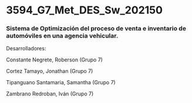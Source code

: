 # 3594_G7_Met_DES_Sw_202150
### Sistema de Optimización del proceso de venta e inventario de automóviles en una agencia vehicular. 

Desarrolladores:

Constante Negrete, Roberson 		(Grupo 7)

Cortez Tamayo, Jonathan			(Grupo 7)

Tipanguano Santamaria, Samantha	(Grupo 7)

Zambrano Redroban, Iván			(Grupo 7)
